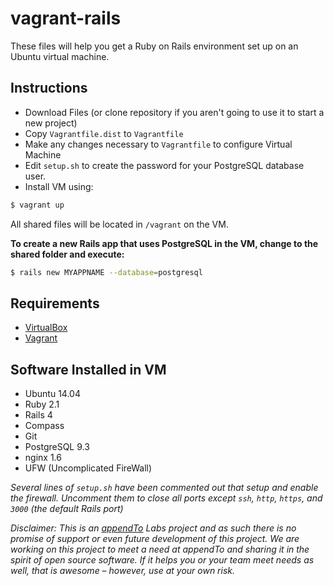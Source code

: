 vagrant-rails
=============

These files will help you get a Ruby on Rails environment set up on an Ubuntu virtual machine.

## Instructions

* Download Files (or clone repository if you aren't going to use it to start a new project)
* Copy `Vagrantfile.dist` to `Vagrantfile`
* Make any changes necessary to `Vagrantfile` to configure Virtual Machine
* Edit `setup.sh` to create the password for your PostgreSQL database user.
* Install VM using:
```bash
$ vagrant up
```

All shared files will be located in `/vagrant` on the VM.

__To create a new Rails app that uses PostgreSQL in the VM, change to the shared folder and execute:__

```bash
$ rails new MYAPPNAME --database=postgresql
```

## Requirements

* [VirtualBox](https://www.virtualbox.org/)
* [Vagrant](http://www.vagrantup.com/)

## Software Installed in VM

* Ubuntu 14.04
* Ruby 2.1
* Rails 4
* Compass
* Git
* PostgreSQL 9.3
* nginx 1.6
* UFW (Uncomplicated FireWall)

_Several lines of `setup.sh` have been commented out that setup and enable the firewall. Uncomment them to close all ports except `ssh`, `http`, `https`, and `3000` (the default Rails port)_

_Disclaimer: This is an [appendTo](http://appendto.com) Labs project and as such there is no promise of support or even future development of this project. We are working on this project to meet a need at appendTo and sharing it in the spirit of open source software. If it helps you or your team meet needs as well, that is awesome – however, use at your own risk._